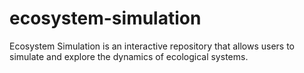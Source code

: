 # ecosystem-simulation
Ecosystem Simulation is an interactive repository that allows users to simulate and explore the dynamics of ecological systems.
